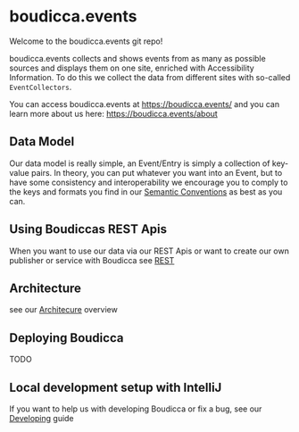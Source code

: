 # boudicca.events

Welcome to the boudicca.events git repo!

boudicca.events collects and shows events from as many as possible sources and displays them on one site, enriched with
Accessibility Information.
To do this we collect the data from different sites with so-called `EventCollectors`.

You can access boudicca.events at https://boudicca.events/ and you can learn more about us
here: https://boudicca.events/about

## Data Model

Our data model is really simple, an Event/Entry is simply a collection of key-value pairs. In theory, you can put whatever you want into an Event,
but to have some consistency and interoperability we encourage you to comply to the keys and formats you find in our [Semantic Conventions](SEMANTIC_CONVENTIONS.md) as best as you can. 

## Using Boudiccas REST Apis

When you want to use our data via our REST Apis or want to create our own publisher or service with Boudicca see [REST](REST.md)

## Architecture

see our [Architecure](ARCH.md) overview

## Deploying Boudicca

TODO

## Local development setup with IntelliJ

If you want to help us with developing Boudicca or fix a bug, see our [Developing](DEV.md) guide
